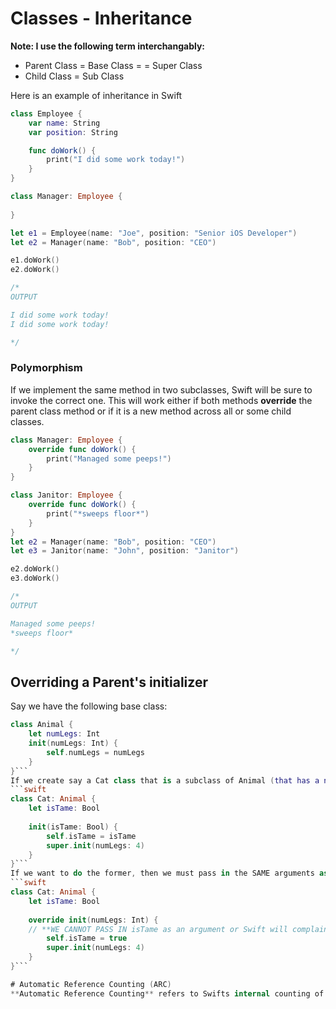 # Classes - Inheritance
**Note: I use the following term interchangably:**
- Parent Class = Base Class = = Super Class
- Child Class = Sub Class

Here is an example of inheritance in Swift
```swift
class Employee {
	var name: String
	var position: String

	func doWork() {
		print("I did some work today!")
	}
}

class Manager: Employee {
	
}

let e1 = Employee(name: "Joe", position: "Senior iOS Developer")
let e2 = Manager(name: "Bob", position: "CEO")

e1.doWork()
e2.doWork()

/* 
OUTPUT

I did some work today!
I did some work today!

*/
```
### Polymorphism
If we implement the same method in two subclasses, Swift will be sure to invoke the correct one. This will work either if both methods **override** the parent class method or if it is a new method across all or some child classes.
```swift
class Manager: Employee {
    override func doWork() {
        print("Managed some peeps!")
    }
}

class Janitor: Employee {
    override func doWork() {
        print("*sweeps floor*")
    }
}
let e2 = Manager(name: "Bob", position: "CEO")
let e3 = Janitor(name: "John", position: "Janitor")

e2.doWork()
e3.doWork()

/*
OUTPUT

Managed some peeps!
*sweeps floor*

*/
```
## Overriding a Parent's initializer
Say we have the following base class:
```swift
class Animal {
    let numLegs: Int
    init(numLegs: Int) {
        self.numLegs = numLegs
    }
}```
If we create say a Cat class that is a subclass of Animal (that has a new property), we can either create a new initializer OR override the Animal class' initializer. If we want to do the former, then we pass our new property as an argument and then call **super** to get the Animal class's init for the old properties:
```swift
class Cat: Animal {
    let isTame: Bool
    
    init(isTame: Bool) {
        self.isTame = isTame
        super.init(numLegs: 4)
    }
}```
If we want to do the former, then we must pass in the SAME arguments as the base class' initializer:
```swift
class Cat: Animal {
    let isTame: Bool
    
    override init(numLegs: Int) {
    // **WE CANNOT PASS IN isTame as an argument or Swift will complain!**
        self.isTame = true
        super.init(numLegs: 4)
    }
}```

# Automatic Reference Counting (ARC)
**Automatic Reference Counting** refers to Swifts internal counting of the number of instances for a class. When we create a new object instance the count goes up by 1. When we delete an instance we go down by 1. When the count reaches 0, that means there are no more instances and we call a deinitalizer.

